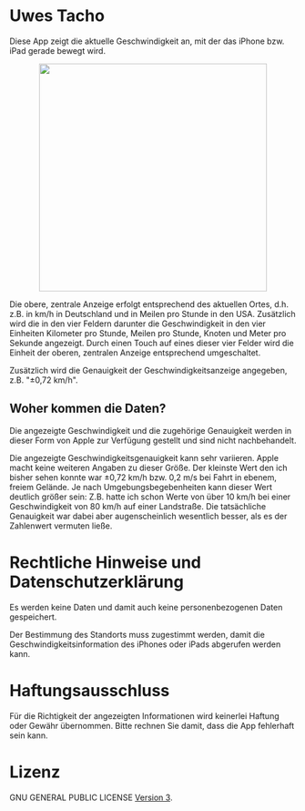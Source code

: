 # Uwes Tacho

Diese App zeigt die aktuelle Geschwindigkeit an, mit der das iPhone bzw. iPad gerade bewegt wird. 

<p align="center">
<img width="400" src="https://github.com/UPetersen/Uwes-Tacho/assets/10375483/64dd2582-abd9-462c-8d4d-e1298172f621">
</p>

Die obere, zentrale Anzeige erfolgt entsprechend des aktuellen Ortes, d.h. z.B. in km/h in Deutschland und in Meilen pro Stunde in den USA. 
Zusätzlich wird die in den vier Feldern darunter die Geschwindigkeit in den vier Einheiten Kilometer pro Stunde, Meilen pro Stunde, Knoten und Meter pro Sekunde angezeigt. 
Durch einen Touch auf eines dieser vier Felder wird die Einheit der oberen, zentralen Anzeige entsprechend umgeschaltet.

Zusätzlich wird die Genauigkeit der Geschwindigkeitsanzeige angegeben, z.B. "±0,72 km/h". 

## Woher kommen die Daten? 

Die angezeigte Geschwindigkeit und die zugehörige Genauigkeit werden in dieser Form von Apple zur Verfügung gestellt und sind nicht nachbehandelt. 

Die angezeigte Geschwindigkeitsgenauigkeit kann sehr variieren. Apple macht keine weiteren Angaben zu dieser Größe. 
Der kleinste Wert den ich bisher sehen konnte war ±0,72 km/h bzw. 0,2 m/s bei Fahrt in ebenem, freiem Gelände. 
Je nach Umgebungsbegebenheiten kann dieser Wert  deutlich größer sein: Z.B. hatte ich schon Werte von über 10 km/h bei einer Geschwindigkeit von 80 km/h auf einer Landstraße. 
Die tatsächliche Genauigkeit war dabei aber augenscheinlich wesentlich besser, als es der Zahlenwert vermuten ließe.

# Rechtliche Hinweise und Datenschutzerklärung
            
Es werden keine Daten und damit auch keine personenbezogenen Daten gespeichert.

Der Bestimmung des Standorts muss zugestimmt werden, damit die Geschwindigkeitsinformation des iPhones oder iPads abgerufen werden kann.

# Haftungsausschluss
            
Für die Richtigkeit der angezeigten Informationen wird keinerlei Haftung oder Gewähr übernommen. Bitte rechnen Sie damit, dass die App fehlerhaft sein kann.

# Lizenz

GNU GENERAL PUBLIC LICENSE [Version 3](https://github.com/UPetersen/Unfalldatenatlas/blob/main/LICENSE).

